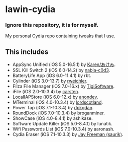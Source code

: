# lawin-cydia
### Ignore this repository, it is for myself.

My personal Cydia repo containing tweaks that I use.

## This includes
- AppSync Unified (iOS 5.0-16.5.1) by [Karen/あけみ](https://cydia.akemi.ai/).
- SSL Kill Switch 2 (iOS 6.0-14.2) by [nabla-c0d3](https://github.com/nabla-c0d3/ssl-kill-switch2).
- BatteryLife App (iOS 6.0-11.4.1) by rbt.
- Cylinder (iOS 3.0-13.7) by [rweichler](https://github.com/rweichler/cylinder).
- Filza File Manager (iOS 7.0-16.x) by [TigiSoftware](https://twitter.com/tigisoftware).
- iFile (iOS 2.0-10.3.4) by [carsten](https://twitter.com/iFile4iPhone).
- LocalIAPStore (iOS 6.0-12.x) by [anondev](https://github.com/ZonD80/in-appstore.com).
- MTerminal (iOS 4.0-10.3.4) by [lordscotland](https://bitbucket.org/lordscotland/mterminal/src/master/).
- Power Tap (iOS 7.1-10.3.4) by [dpkgdan](https://github.com/DpkgDan/Power-Tap).
- RoundDock (iOS 7.0-10.3.4) by broganminer.
- ShowCase (iOS 4.0-8.4.1) by ashikase.
- Software Update Killer (iOS 5.0-8.4.1) by lunatik.
- Wifi Passwords List (iOS 7.0-10.3.4) by aaronash.
- Cydia Eraser (iOS 7.1-10.3.3) by [Jay Freeman (saurik)](https://twitter.com/saurik).